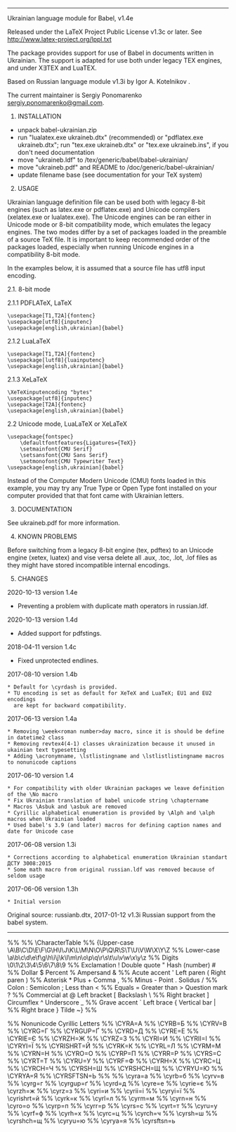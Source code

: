 ----------------------------------------------------------------

Ukrainian language module for Babel, v1.4e

Released under the LaTeX Project Public License v1.3c or later.
See http://www.latex-project.org/lppl.txt

The package provides support for use of Babel in documents written in Ukrainian. The support is adapted for use both
under legacy TEX engines, and under X∃TEX and LuaTEX.

Based on Russian language module v1.3i by Igor A. Kotelnikov <kia999 at mail dot ru>.

The current maintainer is Sergiy Ponomarenko <sergiy.ponomarenko@gmail.com>.

1. INSTALLATION

- unpack babel-ukrainian.zip
- run "lualatex.exe ukraineb.dtx" (recommended)
  or "pdflatex.exe ukraineb.dtx";
  run "tex.exe ukraineb.dtx"
  or "tex.exe ukraineb.ins", if you don't need documentation
- move "ukraineb.ldf" to <textmf>/tex/generic/babel/babel-ukrainian/
- move "ukraineb.pdf" and README to <textmf>/doc/generic/babel-ukrainian/
- update filename base (see documentation for your TeX system)

2. USAGE

Ukrainian language definition file can be used both with legacy 8-bit engines
(such as latex.exe or pdflatex.exe) and Unicode compilers (xelatex.exe or
lualatex.exe). The Unicode engines can be ran either in Unicode mode or 8-bit
compatibility mode, which emulates the legacy engines. The two modes differ by
a set of packages loaded in the preamble of a source TeX file. It is important
to keep recommended order of the packages loaded, especially when running
Unicode engines in a compatibility 8-bit mode.

In the examples below, it is assumed that a source file has utf8 input encoding.

2.1. 8-bit mode

2.1.1 PDFLATeX, LaTeX

    \usepackage[T1,T2A]{fontenc}
    \usepackage[utf8]{inputenc}
    \usepackage[english,ukrainian]{babel}

2.1.2 LuaLaTeX

    \usepackage[T1,T2A]{fontenc}
    \usepackage[lutf8]{luainputenc}
    \usepackage[english,ukrainian]{babel}

2.1.3 XeLaTeX

    \XeTeXinputencoding "bytes"
    \usepackage[utf8]{inputenc}
    \usepackage[T2A]{fontenc}
    \usepackage[english,ukrainian]{babel}

2.2 Unicode mode, LuaLaTeX or XeLaTeX

    \usepackage{fontspec}
        \defaultfontfeatures{Ligatures={TeX}}
        \setmainfont{CMU Serif}
        \setsansfont{CMU Sans Serif}
        \setmonofont{CMU Typewriter Text}
    \usepackage[english,ukrainian]{babel}

Instead of the Computer Modern Unicode (CMU) fonts loaded in this example,
you may try any True Type or Open Type font installed on your computer provided
that that font came with Ukrainian letters.

3. DOCUMENTATION

See ukraineb.pdf for more information.

4. KNOWN PROBLEMS

Before switching from a legacy 8-bit engine (tex, pdftex) to an Unicode
engine (xetex, luatex) and vise versa delete all .aux, .toc, .lot, .lof
files as they might have stored incompatible internal encodings.

5. CHANGES

2020-10-13 version 1.4e
   * Preventing a problem with duplicate math operators in russian.ldf.

2020-10-13 version 1.4d
   * Added support for pdfstings.

2018-04-11 version 1.4с
   * Fixed unprotected endlines.

2017-08-10 version 1.4b

    * Default for \cyrdash is provided.
    * TU encoding is set as default for XeTeX and LuaTeX; EU1 and EU2 encodings
      are kept for backward compatibility.

2017-06-13 version 1.4a

    * Removing \week<roman number>day macro, since it is should be define in datetime2 class
    * Removing revtex4(4-1) classes ukrainization because it unused in ukainian text typesetting
    * Adding \acronymname, \lstlistingname and \lstlistlistingname macros to nonunicode captions

2017-06-10 version 1.4

    * For compatibility with older Ukrainian packages we leave definition of the \No macro
    * Fix Ukrainian translation of babel unicode string \chaptername
    * Macros \Asbuk and \asbuk are removed
    * Cyrillic alphabetical enumeration is provided by \Alph and \alph macros when Ukrainian loaded
    * Used babel's 3.9 (and later) macros for defining caption names and date for Unicode case

2017-06-08 version 1.3i

    * Corrections according to alphabetical enumeration Ukrainian standart ДСТУ 3008:2015
    * Some math macro from original russian.ldf was removed because of seldom usage

2017-06-06 version 1.3h

    * Initial version

Original source:  russianb.dtx,
    2017-01-12 v1.3i Russian support from the babel system.

----------------------------------------------------------------
%%
%% \CharacterTable
%%  {Upper-case    \A\B\C\D\E\F\G\H\I\J\K\L\M\N\O\P\Q\R\S\T\U\V\W\X\Y\Z
%%   Lower-case    \a\b\c\d\e\f\g\h\i\j\k\l\m\n\o\p\q\r\s\t\u\v\w\x\y\z
%%   Digits        \0\1\2\3\4\5\6\7\8\9
%%   Exclamation   \!     Double quote \"    Hash (number) \#
%%   Dollar        \$     Percent      \%    Ampersand     \&
%%   Acute accent  \'     Left paren   \(    Right paren   \)
%%   Asterisk      \*     Plus         \+    Comma         \,
%%   Minus         \-     Point        \.    Solidus       \/
%%   Colon         \:     Semicolon    \;    Less than     \<
%%   Equals        \=     Greater than \>    Question mark \?
%%   Commercial at \@     Left bracket \[    Backslash     \\
%%   Right bracket \]     Circumflex   \^    Underscore    \_
%%   Grave accent  \`     Left brace   \{    Vertical bar  \|
%%   Right brace   \}     Tilde        \~}
%%

%% Nonunicode Cyrillic Letters
%% \CYRA=А
%% \CYRB=Б
%% \CYRV=В
%% \CYRG=Г
%% \CYRGUP=Ґ
%% \CYRD=Д
%% \CYRE=Е
%% \CYRIE=Є
%% \CYRZH=Ж
%% \CYRZ=З
%% \CYRI=И
%% \CYRII=I
%% \CYRYI=Ї
%% \CYRISHRT=Й
%% \CYRK=К
%% \CYRL=Л
%% \CYRM=М
%% \CYRN=Н
%% \CYRO=О
%% \CYRP=П
%% \CYRR=Р
%% \CYRS=С
%% \CYRT=Т
%% \CYRU=У
%% \CYRF=Ф
%% \CYRH=Х
%% \CYRC=Ц
%% \CYRCH=Ч
%% \CYRSH=Ш
%% \CYRSHCH=Щ
%% \CYRYU=Ю
%% \CYRYA=Я
%% \CYRSFTSN=Ь
%%
%% \cyra=а
%% \cyrb=б
%% \cyrv=в
%% \cyrg=г
%% \cyrgup=ґ
%% \cyrd=д
%% \cyre=е
%% \cyrie=є
%% \cyrzh=ж
%% \cyrz=з
%% \cyri=и
%% \cyrii=i
%% \cyryi=ї
%% \cyrishrt=й
%% \cyrk=к
%% \cyrl=л
%% \cyrm=м
%% \cyrn=н
%% \cyro=о
%% \cyrp=п
%% \cyrr=р
%% \cyrs=с
%% \cyrt=т
%% \cyru=у
%% \cyrf=ф
%% \cyrh=х
%% \cyrc=ц
%% \cyrch=ч
%% \cyrsh=ш
%% \cyrshch=щ
%% \cyryu=ю
%% \cyrya=я
%% \cyrsftsn=ь
